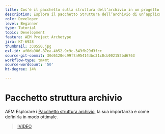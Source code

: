 ```yaml
---
title: Cos’è il pacchetto sulla struttura dell’archivio in un progetto AEM?
description: Esplora il pacchetto Struttura dell’archivio di un’applicazione AEM, la sua importanza e come definirlo correttamente.
role: Developer
level: Beginner
type: Tutorial
topic: Development
feature: AEM Project Archetype
jira: KT-6928
thumbnail: 330550.jpg
exl-id: af0da906-87ea-4b52-9c9c-343fb29d3fcc
source-git-commit: 30d6120ec99f7a95414dbc31c0cb002152bd6763
workflow-type: tm+mt
source-wordcount: '50'
ht-degree: 14%

---
```


# Pacchetto struttura archivio

AEM Esplorare i [Pacchetto struttura archivio](https://experienceleague.adobe.com/docs/experience-manager-cloud-service/implementing/developing/repository-structure-package.html?lang=it), la sua importanza e come definirla in modo ottimale.

>[!VIDEO](https://video.tv.adobe.com/v/330550?quality=12&learn=on)
